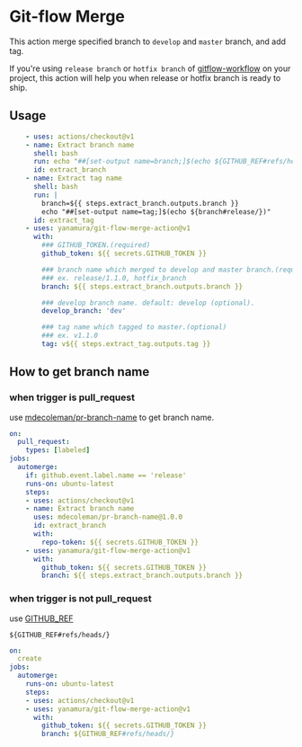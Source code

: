 # Git-flow Merge

This action merge specified branch to `develop` and `master` branch, and add tag.

If you're using `release branch` or `hotfix branch` of [gitflow-workflow](https://www.atlassian.com/git/tutorials/comparing-workflows/gitflow-workflow) on your project, this action will help you when release or hotfix branch is ready to ship.

## Usage

```yaml
    - uses: actions/checkout@v1
    - name: Extract branch name
      shell: bash
      run: echo "##[set-output name=branch;]$(echo ${GITHUB_REF#refs/heads/})"
      id: extract_branch
    - name: Extract tag name
      shell: bash
      run: |
        branch=${{ steps.extract_branch.outputs.branch }}
        echo "##[set-output name=tag;]$(echo ${branch#release/})"
      id: extract_tag
    - uses: yanamura/git-flow-merge-action@v1
      with: 
        ### GITHUB_TOKEN.(required)
        github_token: ${{ secrets.GITHUB_TOKEN }}

        ### branch name which merged to develop and master branch.(required)
        ### ex. release/1.1.0, hotfix_branch
        branch: ${{ steps.extract_branch.outputs.branch }}

        ### develop branch name. default: develop (optional).
        develop_branch: 'dev'

        ### tag name which tagged to master.(optional)
        ### ex. v1.1.0
        tag: v${{ steps.extract_tag.outputs.tag }}
```

## How to get branch name

### when trigger is pull_request

use [mdecoleman/pr-branch-name](https://github.com/mdecoleman/pr-branch-name) to get branch name.

```yaml
on:
  pull_request:
    types: [labeled]
jobs:
  automerge:
    if: github.event.label.name == 'release'
    runs-on: ubuntu-latest
    steps:
    - uses: actions/checkout@v1
    - name: Extract branch name
      uses: mdecoleman/pr-branch-name@1.0.0
      id: extract_branch
      with:
        repo-token: ${{ secrets.GITHUB_TOKEN }}
    - uses: yanamura/git-flow-merge-action@v1
      with: 
        github_token: ${{ secrets.GITHUB_TOKEN }}
        branch: ${{ steps.extract_branch.outputs.branch }}
```

### when trigger is not pull_request

use [GITHUB_REF](https://help.github.com/en/actions/configuring-and-managing-workflows/using-environment-variables#default-environment-variables)

```
${GITHUB_REF#refs/heads/}
```

```yaml
on:
  create
jobs:
  automerge:
    runs-on: ubuntu-latest
    steps:
    - uses: actions/checkout@v1
    - uses: yanamura/git-flow-merge-action@v1
      with: 
        github_token: ${{ secrets.GITHUB_TOKEN }}
        branch: ${GITHUB_REF#refs/heads/}
```
